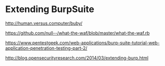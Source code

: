 # Extending BurpSuite



http://human.versus.computer/buby/



https://github.com/null--/what-the-waf/blob/master/what-the-waf.rb

https://www.pentestgeek.com/web-applications/burp-suite-tutorial-web-application-penetration-testing-part-2/

http://blog.opensecurityresearch.com/2014/03/extending-burp.html